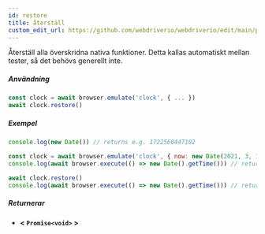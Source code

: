 ```yaml
---
id: restore
title: återställ
custom_edit_url: https://github.com/webdriverio/webdriverio/edit/main/packages/webdriverio/src/commands/clock/restore.ts
---
```


Återställ alla överskridna nativa funktioner. Detta kallas automatiskt mellan tester, så det behövs 
generellt inte.

##### Användning

```js
const clock = await browser.emulate('clock', { ... })
await clock.restore()
```

##### Exempel

```js title="restore.js"
console.log(new Date()) // returns e.g. 1722560447102

const clock = await browser.emulate('clock', { now: new Date(2021, 3, 14) })
console.log(await browser.execute(() => new Date().getTime())) // returns 1618383600000

await clock.restore()
console.log(await browser.execute(() => new Date().getTime())) // returns 1722560447102
```

##### Returnerar

- **&lt; `Promise<void>` &gt;**